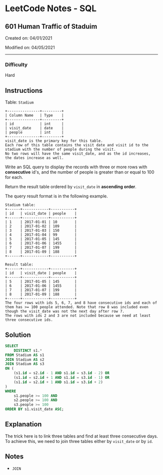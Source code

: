 # LeetCode Notes - SQL

## 601 Human Traffic of Staduim

Created on: 04/01/2021

Modified on: 04/05/2021

---

### Difficulty

Hard

## Instructions

Table: `Stadium`

```
+---------------+---------+
| Column Name   | Type    |
+---------------+---------+
| id            | int     |
| visit_date    | date    |
| people        | int     |
+---------------+---------+
visit_date is the primary key for this table.
Each row of this table contains the visit date and visit id to the stadium with the number of people during the visit.
No two rows will have the same visit_date, and as the id increases, the dates increase as well.
```

Write an SQL query to display the records with three or more rows with **consecutive** id's, and the number of people is greater than or equal to 100 for each.

Return the result table ordered by `visit_date` in **ascending order**.

The query result format is in the following example.

```
Stadium table:
+------+------------+-----------+
| id   | visit_date | people    |
+------+------------+-----------+
| 1    | 2017-01-01 | 10        |
| 2    | 2017-01-02 | 109       |
| 3    | 2017-01-03 | 150       |
| 4    | 2017-01-04 | 99        |
| 5    | 2017-01-05 | 145       |
| 6    | 2017-01-06 | 1455      |
| 7    | 2017-01-07 | 199       |
| 8    | 2017-01-09 | 188       |
+------+------------+-----------+

Result table:
+------+------------+-----------+
| id   | visit_date | people    |
+------+------------+-----------+
| 5    | 2017-01-05 | 145       |
| 6    | 2017-01-06 | 1455      |
| 7    | 2017-01-07 | 199       |
| 8    | 2017-01-09 | 188       |
+------+------------+-----------+
The four rows with ids 5, 6, 7, and 8 have consecutive ids and each of them has >= 100 people attended. Note that row 8 was included even though the visit_date was not the next day after row 7.
The rows with ids 2 and 3 are not included because we need at least three consecutive ids.
```

## Solution

```sql
SELECT
    DISTINCT s1.*
FROM Stadium AS s1
JOIN Stadium AS s2
JOIN Stadium AS s3
ON (
    (s1.id = s2.id - 1 AND s1.id = s3.id - 2) OR
    (s1.id = s2.id + 1 AND s1.id = s3.id - 1) OR
    (s1.id = s2.id + 1 AND s1.id = s3.id + 2)
)
WHERE
    s1.people >= 100 AND
    s2.people >= 100 AND
    s3.people >= 100
ORDER BY s1.visit_date ASC;
```

## Explanation

The trick here is to link three tables and find at least three consecutive days. To achieve this, we need to join three tables either by `visit_date` or by `id`.

## Notes

- `JOIN`
